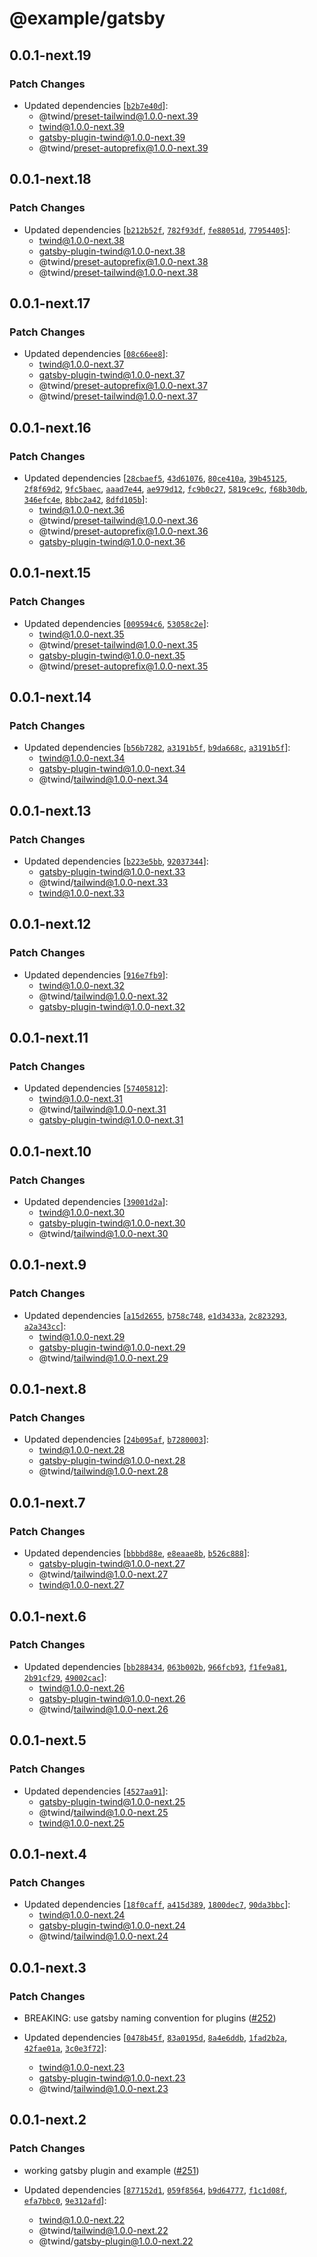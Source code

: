 # @example/gatsby

## 0.0.1-next.19

### Patch Changes

- Updated dependencies [[`b2b7e40d`](https://github.com/tw-in-js/twind/commit/b2b7e40d39406b8d04f72cac6c980775e64df6c4)]:
  - @twind/preset-tailwind@1.0.0-next.39
  - twind@1.0.0-next.39
  - gatsby-plugin-twind@1.0.0-next.39
  - @twind/preset-autoprefix@1.0.0-next.39

## 0.0.1-next.18

### Patch Changes

- Updated dependencies [[`b212b52f`](https://github.com/tw-in-js/twind/commit/b212b52fbd53e9ecb38d97589ca2f717445ed185), [`782f93df`](https://github.com/tw-in-js/twind/commit/782f93df6abb1ebd24ef6c45dc08de602e198107), [`fe88051d`](https://github.com/tw-in-js/twind/commit/fe88051deb3176d014ba527471b1345c47bfb28e), [`77954405`](https://github.com/tw-in-js/twind/commit/7795440566fc95a424a7f6210998dd1d16ef216f)]:
  - twind@1.0.0-next.38
  - gatsby-plugin-twind@1.0.0-next.38
  - @twind/preset-autoprefix@1.0.0-next.38
  - @twind/preset-tailwind@1.0.0-next.38

## 0.0.1-next.17

### Patch Changes

- Updated dependencies [[`08c66ee8`](https://github.com/tw-in-js/twind/commit/08c66ee8f7f80a6c998a380acc4f44280aef3280)]:
  - twind@1.0.0-next.37
  - gatsby-plugin-twind@1.0.0-next.37
  - @twind/preset-autoprefix@1.0.0-next.37
  - @twind/preset-tailwind@1.0.0-next.37

## 0.0.1-next.16

### Patch Changes

- Updated dependencies [[`28cbaef5`](https://github.com/tw-in-js/twind/commit/28cbaef54f226e7542e9197b0dab69e55f588806), [`43d61076`](https://github.com/tw-in-js/twind/commit/43d610769152aef2943383b3a2574b9be01acc49), [`80ce410a`](https://github.com/tw-in-js/twind/commit/80ce410a60892ba70fa8805a37aa89f0dbc13c7d), [`39b45125`](https://github.com/tw-in-js/twind/commit/39b451256c10bd6f82f45015effbefb41aee8a76), [`2f8f69d2`](https://github.com/tw-in-js/twind/commit/2f8f69d27531fad4346af57f0fef3f473d2c6ee3), [`9fc5baec`](https://github.com/tw-in-js/twind/commit/9fc5baeca6031d27ac81402b0e614d01c3cd20e7), [`aaad7e44`](https://github.com/tw-in-js/twind/commit/aaad7e4426068a55b00e23df2e084cfc8a46b2ca), [`ae979d12`](https://github.com/tw-in-js/twind/commit/ae979d12fe01cfed32c44eea23ef8a9f2d983eae), [`fc9b0c27`](https://github.com/tw-in-js/twind/commit/fc9b0c277f26e0fc1aad693bd13a80d50b27c71c), [`5819ce9c`](https://github.com/tw-in-js/twind/commit/5819ce9cf7103a3d39ee0b05aad9a5dcb3d307c8), [`f68b30db`](https://github.com/tw-in-js/twind/commit/f68b30db6a029e6e76f33ff3da21ea1fbf5d618b), [`346efc4e`](https://github.com/tw-in-js/twind/commit/346efc4e84042d043e17bac8d829f0408279448e), [`8bbc2a42`](https://github.com/tw-in-js/twind/commit/8bbc2a426054cedc705392eb51aebf0029547d67), [`8dfd105b`](https://github.com/tw-in-js/twind/commit/8dfd105bf0b10d82e3d024b6a318a4b7e6064d90)]:
  - twind@1.0.0-next.36
  - @twind/preset-tailwind@1.0.0-next.36
  - @twind/preset-autoprefix@1.0.0-next.36
  - gatsby-plugin-twind@1.0.0-next.36

## 0.0.1-next.15

### Patch Changes

- Updated dependencies [[`009594c6`](https://github.com/tw-in-js/twind/commit/009594c65fb7d0f1da0203c6b6c26bd258ee46d0), [`53058c2e`](https://github.com/tw-in-js/twind/commit/53058c2ea0f5fbdbb852f42d1c7de47c70dee0bf)]:
  - twind@1.0.0-next.35
  - @twind/preset-tailwind@1.0.0-next.35
  - gatsby-plugin-twind@1.0.0-next.35
  - @twind/preset-autoprefix@1.0.0-next.35

## 0.0.1-next.14

### Patch Changes

- Updated dependencies [[`b56b7282`](https://github.com/tw-in-js/twind/commit/b56b7282cb92cbadd70c8d9dd80be54d665093fe), [`a3191b5f`](https://github.com/tw-in-js/twind/commit/a3191b5ff0bd2b415fe8589f6a369501f239f7c1), [`b9da668c`](https://github.com/tw-in-js/twind/commit/b9da668c12aa80daedf3240f4b721d25b41fc0c4), [`a3191b5f`](https://github.com/tw-in-js/twind/commit/a3191b5ff0bd2b415fe8589f6a369501f239f7c1)]:
  - twind@1.0.0-next.34
  - gatsby-plugin-twind@1.0.0-next.34
  - @twind/tailwind@1.0.0-next.34

## 0.0.1-next.13

### Patch Changes

- Updated dependencies [[`b223e5bb`](https://github.com/tw-in-js/twind/commit/b223e5bb9f701db03c30e14d3f7b84b705d43ef0), [`92037344`](https://github.com/tw-in-js/twind/commit/92037344787e28454ffa688b969244f261d28306)]:
  - gatsby-plugin-twind@1.0.0-next.33
  - @twind/tailwind@1.0.0-next.33
  - twind@1.0.0-next.33

## 0.0.1-next.12

### Patch Changes

- Updated dependencies [[`916e7fb9`](https://github.com/tw-in-js/twind/commit/916e7fb928e3e90703126792d704ad561bc1d01a)]:
  - twind@1.0.0-next.32
  - @twind/tailwind@1.0.0-next.32
  - gatsby-plugin-twind@1.0.0-next.32

## 0.0.1-next.11

### Patch Changes

- Updated dependencies [[`57405812`](https://github.com/tw-in-js/twind/commit/57405812281dd1bf32b1250c459db9a48466786c)]:
  - twind@1.0.0-next.31
  - @twind/tailwind@1.0.0-next.31
  - gatsby-plugin-twind@1.0.0-next.31

## 0.0.1-next.10

### Patch Changes

- Updated dependencies [[`39001d2a`](https://github.com/tw-in-js/twind/commit/39001d2a2b6718a92080ae47cb6157d1077405b3)]:
  - twind@1.0.0-next.30
  - gatsby-plugin-twind@1.0.0-next.30
  - @twind/tailwind@1.0.0-next.30

## 0.0.1-next.9

### Patch Changes

- Updated dependencies [[`a15d2655`](https://github.com/tw-in-js/twind/commit/a15d26559f3b04144552e3123c04672c4260b23b), [`b758c748`](https://github.com/tw-in-js/twind/commit/b758c7480949fb304bbed7d1f8214694733f666e), [`e1d3433a`](https://github.com/tw-in-js/twind/commit/e1d3433a985a906454d53b289554db026dbd527d), [`2c823293`](https://github.com/tw-in-js/twind/commit/2c82329376ef3f743bc25f355468f4a45c36a3e6), [`a2a343cc`](https://github.com/tw-in-js/twind/commit/a2a343ccf7ea734b87d44da4545f70400242b748)]:
  - twind@1.0.0-next.29
  - gatsby-plugin-twind@1.0.0-next.29
  - @twind/tailwind@1.0.0-next.29

## 0.0.1-next.8

### Patch Changes

- Updated dependencies [[`24b095af`](https://github.com/tw-in-js/twind/commit/24b095af51195a43fe32229e5560aed088b97c0a), [`b7280003`](https://github.com/tw-in-js/twind/commit/b728000391cffea29eb4215b79a1b23d75751fe8)]:
  - twind@1.0.0-next.28
  - gatsby-plugin-twind@1.0.0-next.28
  - @twind/tailwind@1.0.0-next.28

## 0.0.1-next.7

### Patch Changes

- Updated dependencies [[`bbbbd88e`](https://github.com/tw-in-js/twind/commit/bbbbd88efc7cb8c0c1b73ade9249389958e1d7cf), [`e8eaae8b`](https://github.com/tw-in-js/twind/commit/e8eaae8b6034b3117bf781ec374c1cd7e05a2d26), [`b526c888`](https://github.com/tw-in-js/twind/commit/b526c88843424ef8a6caf93c3236947b59414edd)]:
  - gatsby-plugin-twind@1.0.0-next.27
  - @twind/tailwind@1.0.0-next.27
  - twind@1.0.0-next.27

## 0.0.1-next.6

### Patch Changes

- Updated dependencies [[`bb288434`](https://github.com/tw-in-js/twind/commit/bb2884347354f3edb2fc888ad1a27d953639b91b), [`063b002b`](https://github.com/tw-in-js/twind/commit/063b002bafd4782e7d75cd7bf008d237ab4d5649), [`966fcb93`](https://github.com/tw-in-js/twind/commit/966fcb93448ea7fe9e69cd5e67df84163a83617c), [`f1fe9a81`](https://github.com/tw-in-js/twind/commit/f1fe9a8180f828da1985b166d4abb0e0e30bc1e0), [`2b91cf29`](https://github.com/tw-in-js/twind/commit/2b91cf29967d9fa26d95d792650cfbf3b4ead9c3), [`49002cac`](https://github.com/tw-in-js/twind/commit/49002cac273d4e6502e98d985174a27a2b87b7d2)]:
  - twind@1.0.0-next.26
  - gatsby-plugin-twind@1.0.0-next.26
  - @twind/tailwind@1.0.0-next.26

## 0.0.1-next.5

### Patch Changes

- Updated dependencies [[`4527aa91`](https://github.com/tw-in-js/twind/commit/4527aa919f853d613c89df9dde2587173cb91a3a)]:
  - gatsby-plugin-twind@1.0.0-next.25
  - @twind/tailwind@1.0.0-next.25
  - twind@1.0.0-next.25

## 0.0.1-next.4

### Patch Changes

- Updated dependencies [[`18f0caff`](https://github.com/tw-in-js/twind/commit/18f0caffb903f0de7f5e7d2f1b8f816e5d0d9fad), [`a415d389`](https://github.com/tw-in-js/twind/commit/a415d3896ec1981cf1d9a2f884a07be9c8a86bcc), [`1800dec7`](https://github.com/tw-in-js/twind/commit/1800dec790a3487280d3342f6a00c32c7221f207), [`90da3bbc`](https://github.com/tw-in-js/twind/commit/90da3bbc7d47a26453adf5414012d0f5a2892f5a)]:
  - twind@1.0.0-next.24
  - gatsby-plugin-twind@1.0.0-next.24
  - @twind/tailwind@1.0.0-next.24

## 0.0.1-next.3

### Patch Changes

- BREAKING: use gatsby naming convention for plugins ([#252](https://github.com/tw-in-js/twind/pull/252))

- Updated dependencies [[`0478b45f`](https://github.com/tw-in-js/twind/commit/0478b45fd3dcd4aff85502d7b60dbebed950ac11), [`83a0195d`](https://github.com/tw-in-js/twind/commit/83a0195d8da69bf9437256e484f3f4c3eb4262d7), [`8a4e6ddb`](https://github.com/tw-in-js/twind/commit/8a4e6ddb7284f80d94b9a032d97084eaca44d59f), [`1fad2b2a`](https://github.com/tw-in-js/twind/commit/1fad2b2aeb5846be13e3210d9b449838de76e61d), [`42fae01a`](https://github.com/tw-in-js/twind/commit/42fae01ad4762d5cf72d5d03453c102a63d8b089), [`3c0e3f72`](https://github.com/tw-in-js/twind/commit/3c0e3f72902fd2568a3ca1847038db7f9eb0b073)]:
  - twind@1.0.0-next.23
  - gatsby-plugin-twind@1.0.0-next.23
  - @twind/tailwind@1.0.0-next.23

## 0.0.1-next.2

### Patch Changes

- working gatsby plugin and example ([#251](https://github.com/tw-in-js/twind/pull/251))

- Updated dependencies [[`877152d1`](https://github.com/tw-in-js/twind/commit/877152d1401287aaeaa3f5405ce3d4c9673f7bf0), [`059f8564`](https://github.com/tw-in-js/twind/commit/059f8564dad74c10125336aad582fccc32036e31), [`b9d64777`](https://github.com/tw-in-js/twind/commit/b9d64777993f824d4468d5ba415e7d8a4d17e6cf), [`f1c1d08f`](https://github.com/tw-in-js/twind/commit/f1c1d08f0661ccbfe0894a887a3c67abbe893bb8), [`efa7bbc0`](https://github.com/tw-in-js/twind/commit/efa7bbc03f1ffe78a4b9c67b4eedd4cacaf07837), [`9e312afd`](https://github.com/tw-in-js/twind/commit/9e312afda47f4415dc79636d294411bff1514e00)]:
  - twind@1.0.0-next.22
  - @twind/tailwind@1.0.0-next.22
  - @twind/gatsby-plugin@1.0.0-next.22
